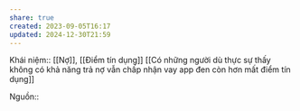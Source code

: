 ```yaml
---
share: true
created: 2023-09-05T16:17
updated: 2024-12-30T21:59
---
```

Khái niệm:: [[Nợ]], [[Điểm tín dụng]]
[[Có những người dù thực sự thấy không có khả năng trả nợ vẫn chấp nhận vay app đen còn hơn mất điểm tín dụng]]

Nguồn:: 
